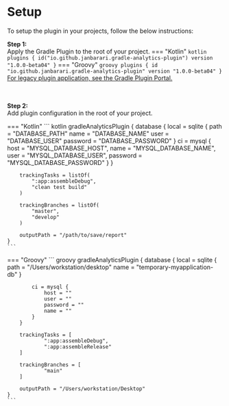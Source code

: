 # Setup
To setup the plugin in your projects, follow the below instructions:

<strong>Step 1:<br /></strong> Apply the Gradle Plugin to the root of your project.
=== "Kotlin"
    ``` kotlin
    plugins {
        id("io.github.janbarari.gradle-analytics-plugin") version "1.0.0-beta04"
    }
    ```
=== "Groovy"
    ``` groovy
    plugins {
        id "io.github.janbarari.gradle-analytics-plugin" version "1.0.0-beta04"
    }
    ```
[For legacy plugin application, see the Gradle Plugin Portal.](https://plugins.gradle.org/plugin/io.github.janbarari.gradle-analytics-plugin)

<br/><br/>
<strong>Step 2:<br /></strong> Add plugin configuration in the root of your project.

=== "Kotlin"
    ``` kotlin
    gradleAnalyticsPlugin {
        database {
            local = sqlite {
                path = "DATABASE_PATH"
                name = "DATABASE_NAME"
                user = "DATABASE_USER"
                password = "DATABASE_PASSWORD"
            }
            ci = mysql {
                host = "MYSQL_DATABASE_HOST",
                name = "MYSQL_DATABASE_NAME",
                user = "MYSQL_DATABASE_USER",
                password = "MYSQL_DATABASE_PASSWORD"
            }
        }
    
        trackingTasks = listOf(
            ":app:assembleDebug",
            "clean test build"
        )
    
        trackingBranches = listOf(
            "master",
            "develop"
        )
    
        outputPath = "/path/to/save/report"
    }
    ```
=== "Groovy"
    ``` groovy
    gradleAnalyticsPlugin {
        database {
            local = sqlite {
                path = "/Users/workstation/desktop"
                name = "temporary-myapplication-db"
            }
            
            ci = mysql {
                host = ""
                user = ""
                password = ""
                name = ""
            }
        }
    
        trackingTasks = [
                ":app:assembleDebug",
                ":app:assembleRelease"
        ]
    
        trackingBranches = [
                "main"
        ]
    
        outputPath = "/Users/workstation/Desktop"
    }
    ```

